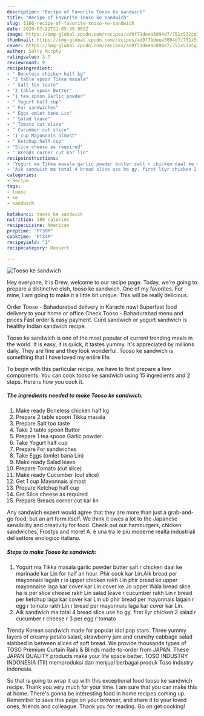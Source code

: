 ```yaml
---
description: "Recipe of Favorite Tooso ke sandwich"
title: "Recipe of Favorite Tooso ke sandwich"
slug: 1166-recipe-of-favorite-tooso-ke-sandwich
date: 2020-07-22T21:05:39.885Z
image: https://img-global.cpcdn.com/recipes/ad9f71deea5094d7/751x532cq70/tooso-ke-sandwich-recipe-main-photo.jpg
thumbnail: https://img-global.cpcdn.com/recipes/ad9f71deea5094d7/751x532cq70/tooso-ke-sandwich-recipe-main-photo.jpg
cover: https://img-global.cpcdn.com/recipes/ad9f71deea5094d7/751x532cq70/tooso-ke-sandwich-recipe-main-photo.jpg
author: Sally Murphy
ratingvalue: 3.7
reviewcount: 9
recipeingredient:
- " Boneless chicken half kg"
- "2 table spoon Tikka masala"
- " Salt too taste"
- "2 table spoon Butter"
- "1 tea spoon Garlic powder"
- " Yogurt half cup"
- " For sandwiches"
- " Eggs omlet bana Lin"
- " Salad leave"
- " Tomato cut slice"
- " Cucumber cut slice"
- "1 cup Mayonnais almost"
- " Ketchup half cup"
- "Slice cheese as required"
- " Breads corner cut kar lin"
recipeinstructions:
- "Yogurt ma Tikka masala garlic powder butter salt r chicken daal ke marinade kar Lin for half an hour. Phir cook kar Lin.Aik bread per mayonnais lagain r is upper chicken rakh Lin phir bread ke upper mayonnaise laga kar cover kar Lin.cover ke Jo upper Wala bread slice ha is per slice cheese rakh Lin salad leave r cucumber rakh Lin r bread per ketchup laga kar cover kar Lin ub phir bread per mayonnais lagain r egg r tomato rakh Lin r bread per mayonnais laga kar cover kar Lin."
- "Aik sandwich ma total 4 bread slice use ho gy. first liyr chicken 2 salad r cucumber r cheese r 3 per egg r tomato"
categories:
- Recipe
tags:
- tooso
- ke
- sandwich

katakunci: tooso ke sandwich 
nutrition: 289 calories
recipecuisine: American
preptime: "PT30M"
cooktime: "PT34M"
recipeyield: "1"
recipecategory: Dessert

---
```



![Tooso ke sandwich](https://img-global.cpcdn.com/recipes/ad9f71deea5094d7/751x532cq70/tooso-ke-sandwich-recipe-main-photo.jpg)

Hey everyone, it is Drew, welcome to our recipe page. Today, we're going to prepare a distinctive dish, tooso ke sandwich. One of my favorites. For mine, I am going to make it a little bit unique. This will be really delicious.

Order Tooso - Bahadurabad delivery in Karachi now! Superfast food delivery to your home or office Check Tooso - Bahadurabad menu and prices Fast order &amp; easy payment. Curd sandwich or yogurt sandwich is healthy Indian sandwich recipe.

Tooso ke sandwich is one of the most popular of current trending meals in the world. It is easy, it is quick, it tastes yummy. It's appreciated by millions daily. They are fine and they look wonderful. Tooso ke sandwich is something that I have loved my entire life.


To begin with this particular recipe, we have to first prepare a few components. You can cook tooso ke sandwich using 15 ingredients and 2 steps. Here is how you cook it.

<!--inarticleads1-->

##### The ingredients needed to make Tooso ke sandwich:

1. Make ready  Boneless chicken half kg
1. Prepare 2 table spoon Tikka masala
1. Prepare  Salt too taste
1. Take 2 table spoon Butter
1. Prepare 1 tea spoon Garlic powder
1. Take  Yogurt half cup
1. Prepare  For sandwiches
1. Take  Eggs (omlet bana Lin)
1. Make ready  Salad leave
1. Prepare  Tomato (cut slice)
1. Make ready  Cucumber (cut slice)
1. Get 1 cup Mayonnais almost
1. Prepare  Ketchup half cup
1. Get Slice cheese as required
1. Prepare  Breads corner cut kar lin


Any sandwich expert would agree that they are more than just a grab-and-go food, but an art form itself. We think it owes a lot to the Japanese sensibility and creativity for food. Check out our hamburgers, chicken sandwiches, Frostys and more! A. è una tra le più moderne realtà industriali del settore enologico italiano. 

<!--inarticleads2-->

##### Steps to make Tooso ke sandwich:

1. Yogurt ma Tikka masala garlic powder butter salt r chicken daal ke marinade kar Lin for half an hour. Phir cook kar Lin.Aik bread per mayonnais lagain r is upper chicken rakh Lin phir bread ke upper mayonnaise laga kar cover kar Lin.cover ke Jo upper Wala bread slice ha is per slice cheese rakh Lin salad leave r cucumber rakh Lin r bread per ketchup laga kar cover kar Lin ub phir bread per mayonnais lagain r egg r tomato rakh Lin r bread per mayonnais laga kar cover kar Lin.
1. Aik sandwich ma total 4 bread slice use ho gy. first liyr chicken 2 salad r cucumber r cheese r 3 per egg r tomato


Trendy Korean sandwich made for popular idol pop stars. Three yummy layers of creamy potato salad, strawberry jam and crunchy cabbage salad slabbed in between slices of soft bread. We provide thousands types of TOSO Premium Curtain Rails &amp; Blinds made-to-order from JAPAN. These JAPAN QUALITY products make your life space better. TOSO INDUSTRY INDONESIA (TII) memproduksi dan menjual berbagai produk Toso industry indonesia. 

So that is going to wrap it up with this exceptional food tooso ke sandwich recipe. Thank you very much for your time. I am sure that you can make this at home. There's gonna be interesting food in home recipes coming up. Remember to save this page on your browser, and share it to your loved ones, friends and colleague. Thank you for reading. Go on get cooking!
